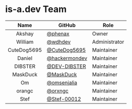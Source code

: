 # is-a.dev Team

|    Name     | GitHub                                           | Role          |
| :---------: | ------------------------------------------------ | ------------- |
|   Akshay    | [@phenax](https://github.com/phenax)             | Owner         |
|   William   | [@wdhdev](https://github.com/wdhdev)             | Administrator |
| CuteDog5695 | [@CuteDog5695](https://github.com/CuteDog5695)   | Maintainer    |
|   Daniel    | [@hackermondev](https://github.com/hackermondev) | Maintainer    |
|   DIBSTER   | [@DEV-DIBSTER](https://github.com/DEV-DIBSTER)   | Maintainer    |
|  MaskDuck   | [@MaskDuck](https://github.com/MaskDuck)         | Maintainer    |
|     Om      | [@omsenjalia](https://github.com/omsenjalia)     | Maintainer    |
|   orangc    | [@orxngc](https://github.com/orxngc)             | Maintainer    |
|    Stef     | [@Stef-00012](https://github.com/Stef-00012)     | Maintainer    |
